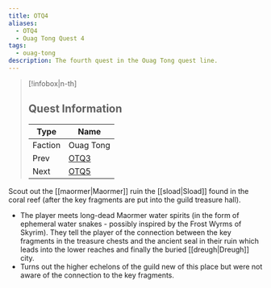 ```yaml
---
title: OTQ4
aliases:
  - OTQ4
  - Ouag Tong Quest 4
tags:
  - ouag-tong
description: The fourth quest in the Ouag Tong quest line.
---
```

> [!infobox|n-th]
> 
> ## Quest Information
> 
> | Type | Name |
> | --- | --- |
> | Faction | Ouag Tong |
> | Prev | [OTQ3](otq3.md) |
> | Next | [OTQ5](otq5.md) |

Scout out the [[maormer|Maormer]] ruin the [[sload|Sload]] found in the coral reef (after the key fragments are put into the guild treasure hall).

- The player meets long-dead Maormer water spirits (in the form of ephemeral water snakes - possibly inspired by the Frost Wyrms of Skyrim). They tell the player of the connection between the key fragments in the treasure chests and the ancient seal in their ruin which leads into the lower reaches and finally the buried [[dreugh|Dreugh]] city.
- Turns out the higher echelons of the guild new of this place but were not aware of the connection to the key fragments.